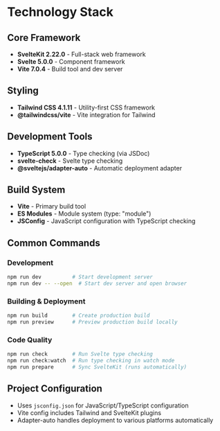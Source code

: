 # Technology Stack

## Core Framework
- **SvelteKit 2.22.0** - Full-stack web framework
- **Svelte 5.0.0** - Component framework
- **Vite 7.0.4** - Build tool and dev server

## Styling
- **Tailwind CSS 4.1.11** - Utility-first CSS framework
- **@tailwindcss/vite** - Vite integration for Tailwind

## Development Tools
- **TypeScript 5.0.0** - Type checking (via JSDoc)
- **svelte-check** - Svelte type checking
- **@sveltejs/adapter-auto** - Automatic deployment adapter

## Build System
- **Vite** - Primary build tool
- **ES Modules** - Module system (type: "module")
- **JSConfig** - JavaScript configuration with TypeScript checking

## Common Commands

### Development
```bash
npm run dev          # Start development server
npm run dev -- --open  # Start dev server and open browser
```

### Building & Deployment
```bash
npm run build        # Create production build
npm run preview      # Preview production build locally
```

### Code Quality
```bash
npm run check        # Run Svelte type checking
npm run check:watch  # Run type checking in watch mode
npm run prepare      # Sync SvelteKit (runs automatically)
```

## Project Configuration
- Uses `jsconfig.json` for JavaScript/TypeScript configuration
- Vite config includes Tailwind and SvelteKit plugins
- Adapter-auto handles deployment to various platforms automatically
